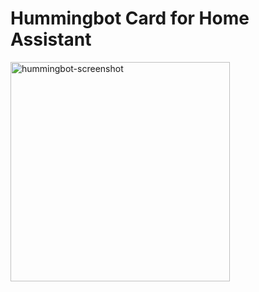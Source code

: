 # Hummingbot Card for Home Assistant

<img width="351" alt="hummingbot-screenshot" src="https://github.com/TheHolyRoger/hummingbot-card/assets/39387497/15210b09-960f-48a6-a646-c01cf888144e">
